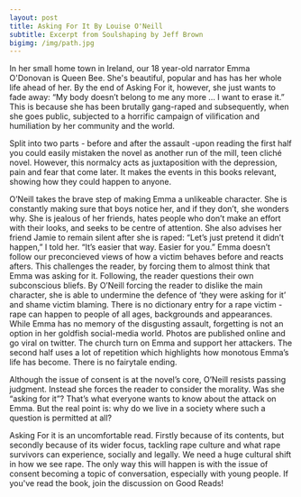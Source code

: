 ```yaml
---
layout: post
title: Asking For It By Louise O'Neill
subtitle: Excerpt from Soulshaping by Jeff Brown
bigimg: /img/path.jpg
---
```


In her small home town in Ireland, our 18 year-old narrator Emma O'Donovan is Queen Bee. She's beautiful, popular and has has her whole life ahead of her. By the end of Asking For it, however, she just wants to fade away: “My body doesn’t belong to me any more … I want to erase it.” This is because she has been brutally gang-raped and subsequently, when she goes public, subjected to a horrific campaign of vilification and humiliation by her community and the world.

Split into two parts - before and after the assault -upon reading the first half you could easily mistaken the novel as another run of the mill, teen cliché novel. However, this normalcy acts as juxtaposition with the depression, pain and fear that come later. It makes the events in this books relevant, showing how they could happen to anyone.

O’Neill takes the brave step of making Emma a unlikeable character. She is constantly making sure that boys notice her, and if they don’t, she wonders why. She is jealous of her friends, hates people who don’t make an effort with their looks, and seeks to be centre of attention. She also advises her friend Jamie to remain silent after she is raped: “Let’s just pretend it didn’t happen,” I told her. “It’s easier that way. Easier for you.” Emma doesn’t follow our preconcieved views of how a victim behaves before and reacts afters. This challenges the reader, by forcing them to almost think that Emma was asking for it. Following, the reader questions their own subconscious bliefs. By O’Neill forcing the reader to dislike the main character, she is able to undermine the defence of ‘they were asking for it’ and shame victim blaming. There is no dictionary entry for a rape victim - rape can happen to people of all ages, backgrounds and appearances. </br> While Emma has no memory of the disgusting assault, forgetting is not an option in her goldfish social-media world. Photos are published online and go viral on twitter. The church turn on Emma and support her attackers. The second half uses a lot of repetition which highlights how monotous Emma’s life has become. There is no fairytale ending.

Although the issue of consent is at the novel’s core, O’Neill resists passing judgment. Instead she forces the reader to consider the morality. Was she “asking for it”? That’s what everyone wants to know about the attack on Emma. But the real point is: why do we live in a society where such a question is permitted at all? 

Asking For it is an uncomfortable read. Firstly because of its contents, but secondly because of its wider focus, tackling rape culture and what rape survivors can experience, socially and legally. We need a huge cultural shift in how we see rape. The only way this will happen is with the issue of consent becoming a topic of conversation, especially with young people.
If you've read the book, join the discussion on Good Reads!

